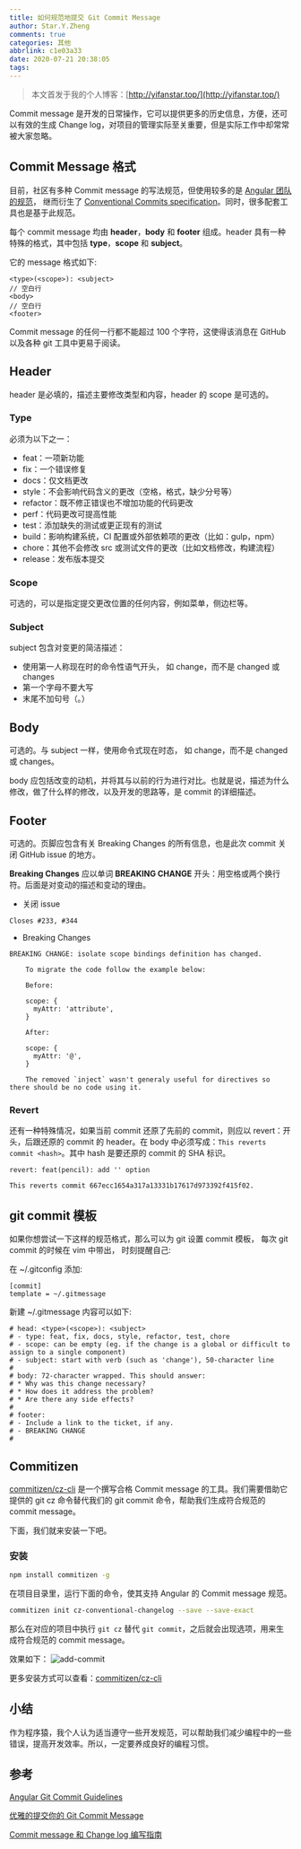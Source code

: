 ```yaml
---
title: 如何规范地提交 Git Commit Message
author: Star.Y.Zheng
comments: true
categories: 其他
abbrlink: c1e03a33
date: 2020-07-21 20:38:05
tags:
---
```


> 本文首发于我的个人博客：[http://yifanstar.top/](http://yifanstar.top/)

Commit message 是开发的日常操作，它可以提供更多的历史信息，方便，还可以有效的生成 Change log，对项目的管理实际至关重要，但是实际工作中却常常被大家忽略。

<!-- more -->

## Commit Message 格式

目前，社区有多种 Commit message 的写法规范，但使用较多的是 [Angular 团队的规范](https://github.com/angular/angular.js/blob/master/DEVELOPERS.md#-git-commit-guidelines)， 继而衍生了 [Conventional Commits specification](https://www.conventionalcommits.org/en/v1.0.0/)。同时，很多配套工具也是基于此规范。

每个 commit message 均由 **header**，**body** 和 **footer** 组成。header 具有一种特殊的格式，其中包括 **type**，**scope** 和 **subject**。

它的 message 格式如下:
```
<type>(<scope>): <subject>
// 空白行
<body>
// 空白行
<footer>
```
Commit message 的任何一行都不能超过 100 个字符，这使得该消息在 GitHub 以及各种 git 工具中更易于阅读。

## Header

header 是必填的，描述主要修改类型和内容，header 的 scope 是可选的。

### Type

必须为以下之一：

- feat：一项新功能  
- fix：一个错误修复  
- docs：仅文档更改  
- style：不会影响代码含义的更改（空格，格式，缺少分号等）  
- refactor：既不修正错误也不增加功能的代码更改  
- perf：代码更改可提高性能  
- test：添加缺失的测试或更正现有的测试  
- build：影响构建系统，CI 配置或外部依赖项的更改（比如：gulp，npm）  
- chore：其他不会修改 src 或测试文件的更改（比如文档修改，构建流程）
- release：发布版本提交 

### Scope

可选的，可以是指定提交更改位置的任何内容，例如菜单，侧边栏等。  

### Subject

subject 包含对变更的简洁描述：

- 使用第一人称现在时的命令性语气开头， 如 change，而不是 changed 或 changes
- 第一个字母不要大写
- 末尾不加句号（。）

## Body

可选的。与 subject 一样，使用命令式现在时态， 如 change，而不是 changed 或 changes。

body 应包括改变的动机，并将其与以前的行为进行对比。也就是说，描述为什么修改，做了什么样的修改，以及开发的思路等，是 commit 的详细描述。

## Footer

可选的。页脚应包含有关 Breaking Changes 的所有信息，也是此次 commit 关闭 GitHub issue 的地方。

**Breaking Changes** 应以单词 **BREAKING CHANGE** 开头：用空格或两个换行符。后面是对变动的描述和变动的理由。

- 关闭 issue

```
Closes #233, #344
```

- Breaking Changes
```
BREAKING CHANGE: isolate scope bindings definition has changed.

    To migrate the code follow the example below:

    Before:

    scope: {
      myAttr: 'attribute',
    }

    After:

    scope: {
      myAttr: '@',
    }

    The removed `inject` wasn't generaly useful for directives so there should be no code using it.
```

### Revert

还有一种特殊情况，如果当前 commit 还原了先前的 commit，则应以 revert：开头，后跟还原的 commit 的 header。在 body 中必须写成：`This reverts commit <hash>`。其中 hash 是要还原的 commit 的 SHA 标识。

```
revert: feat(pencil): add '' option

This reverts commit 667ecc1654a317a13331b17617d973392f415f02.
```

## git commit 模板

如果你想尝试一下这样的规范格式，那么可以为 git 设置 commit 模板， 每次 git commit 的时候在 vim 中带出， 时刻提醒自己:

在 ~/.gitconfig 添加:

```
[commit]
template = ~/.gitmessage
```

新建 ~/.gitmessage 内容可以如下:

```
# head: <type>(<scope>): <subject>
# - type: feat, fix, docs, style, refactor, test, chore
# - scope: can be empty (eg. if the change is a global or difficult to assign to a single component)
# - subject: start with verb (such as 'change'), 50-character line
#
# body: 72-character wrapped. This should answer:
# * Why was this change necessary?
# * How does it address the problem?
# * Are there any side effects?
#
# footer: 
# - Include a link to the ticket, if any.
# - BREAKING CHANGE
#
```

## Commitizen

[commitizen/cz-cli](https://github.com/commitizen/cz-cli) 是一个撰写合格 Commit message 的工具。我们需要借助它提供的 git cz 命令替代我们的 git commit 命令，帮助我们生成符合规范的 commit message。

下面，我们就来安装一下吧。

### 安装

```bash
npm install commitizen -g
```
在项目目录里，运行下面的命令，使其支持 Angular 的 Commit message 规范。

```bash
commitizen init cz-conventional-changelog --save --save-exact
```

那么在对应的项目中执行 `git cz` 替代 `git commit`，之后就会出现选项，用来生成符合规范的 commit message。

效果如下：
![add-commit](https://img-blog.csdnimg.cn/20200721175725796.png?x-oss-process=image/watermark,type_ZmFuZ3poZW5naGVpdGk,shadow_10,text_aHR0cHM6Ly9ibG9nLmNzZG4ubmV0L29zY2hpbmFfNDE3OTA5MDU=,size_16,color_FFFFFF,t_70)

更多安装方式可以查看：[commitizen/cz-cli](https://github.com/commitizen/cz-cli) 


## 小结

作为程序猿，我个人认为适当遵守一些开发规范，可以帮助我们减少编程中的一些错误，提高开发效率。所以，一定要养成良好的编程习惯。

## 参考

[Angular Git Commit Guidelines](https://github.com/angular/angular.js/blob/master/DEVELOPERS.md#-git-commit-guidelines)

[优雅的提交你的 Git Commit Message](https://juejin.im/post/5afc5242f265da0b7f44bee4#heading-2)

[Commit message 和 Change log 编写指南](http://www.ruanyifeng.com/blog/2016/01/commit_message_change_log.html)
